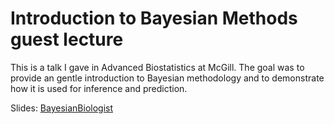 Introduction to Bayesian Methods guest lecture
=============================================

This is a talk I gave in Advanced Biostatistics at McGill. The goal was to provide an gentle introduction to Bayesian methodology and to demonstrate how it is used for inference and prediction.


Slides:
[BayesianBiologist](http://bayesianbiologist.com/2012/10/18/introduction-t…-guest-lecture/)
